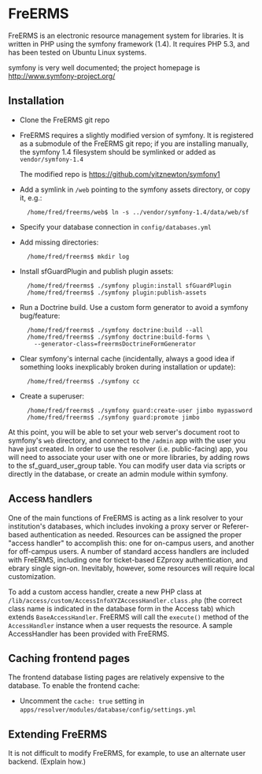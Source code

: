 FreERMS
=======

FreERMS is an electronic resource management system for libraries. It is
written in PHP using the symfony framework (1.4). It requires PHP 5.3, and
has been tested on Ubuntu Linux systems.

symfony is very well documented; the project homepage is
http://www.symfony-project.org/

Installation
------------

* Clone the FreERMS git repo

* FreERMS requires a slightly modified version of symfony. It is registered as
  a submodule of the FreERMS git repo; if you are installing manually,
  the symfony 1.4 filesystem should be symlinked or added as
  `vendor/symfony-1.4`

  The modified repo is https://github.com/yitznewton/symfony1

* Add a symlink in `/web` pointing to the symfony assets directory, or copy
  it, e.g.:

        /home/fred/freerms/web$ ln -s ../vendor/symfony-1.4/data/web/sf

* Specify your database connection in
  `config/databases.yml`

* Add missing directories:

        /home/fred/freerms$ mkdir log

* Install sfGuardPlugin and publish plugin assets:

        /home/fred/freerms$ ./symfony plugin:install sfGuardPlugin
        /home/fred/freerms$ ./symfony plugin:publish-assets

* Run a Doctrine build. Use a custom form generator to avoid a symfony
  bug/feature:

        /home/fred/freerms$ ./symfony doctrine:build --all
        /home/fred/freerms$ ./symfony doctrine:build-forms \
          --generator-class=freermsDoctrineFormGenerator

* Clear symfony's internal cache (incidentally, always a good idea if
  something looks inexplicably broken during installation or update):

        /home/fred/freerms$ ./symfony cc

* Create a superuser:

        /home/fred/freerms$ ./symfony guard:create-user jimbo mypassword
        /home/fred/freerms$ ./symfony guard:promote jimbo

At this point, you will be able to set your web server's document root to
symfony's `web` directory, and connect to the `/admin` app with the user
you have just created. In order to use the resolver (i.e. public-facing)
app, you will need to associate your user with one or more libraries, by
adding rows to the sf_guard_user_group table. You can modify user data
via scripts or directly in the database, or create an admin module within
symfony.

Access handlers
---------------

One of the main functions of FreERMS is acting as a link resolver to your
institution's databases, which includes invoking a proxy server or Referer-
based authentication as needed. Resources can be assigned the proper
"access handler" to accomplish this: one for on-campus users, and another
for off-campus users. A number of standard access handlers are included with
FreERMS, including one for ticket-based EZproxy authentication, and ebrary
single sign-on. Inevitably, however, some resources will require
local customization.

To add a custom access handler, create a new PHP class at
`/lib/access/custom/AccessInfoXYZAccessHandler.class.php`
(the correct class name is indicated in the database form in the Access tab)
which extends `BaseAccessHandler`. FreERMS will call the `execute()` method
of the `AccessHandler` instance when a user requests the resource. A sample
AccessHandler has been provided with FreERMS.

Caching frontend pages
----------------------

The frontend database listing pages are relatively expensive to the
database. To enable the frontend cache:

* Uncomment the `cache: true` setting in
  `apps/resolver/modules/database/config/settings.yml`

Extending FreERMS
-----------------

It is not difficult to modify FreERMS, for example, to use an alternate user
backend. (Explain how.)

